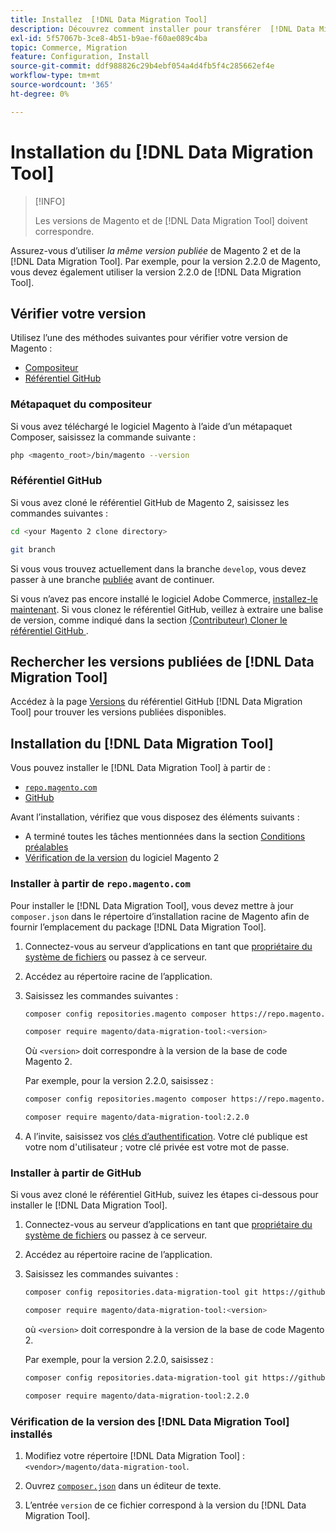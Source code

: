 ```yaml
---
title: Installez  [!DNL Data Migration Tool]
description: Découvrez comment installer pour transférer  [!DNL Data Migration Tool]  données entre Magento 1 et Magento 2.
exl-id: 5f57067b-3ce8-4b51-b9ae-f60ae089c4ba
topic: Commerce, Migration
feature: Configuration, Install
source-git-commit: ddf988826c29b4ebf054a4d4fb5f4c285662ef4e
workflow-type: tm+mt
source-wordcount: '365'
ht-degree: 0%

---
```


# Installation du [!DNL Data Migration Tool]

>[!INFO]
>
>Les versions de Magento et de [!DNL Data Migration Tool] doivent correspondre.


Assurez-vous d’utiliser *la même version publiée* de Magento 2 et de la [!DNL Data Migration Tool]. Par exemple, pour la version 2.2.0 de Magento, vous devez également utiliser la version 2.2.0 de [!DNL Data Migration Tool].

## Vérifier votre version

Utilisez l’une des méthodes suivantes pour vérifier votre version de Magento :

- [Compositeur](#composer-metapackage)
- [Référentiel GitHub](#github-repository)

### Métapaquet du compositeur

Si vous avez téléchargé le logiciel Magento à l’aide d’un métapaquet Composer, saisissez la commande suivante :

```bash
php <magento_root>/bin/magento --version
```

### Référentiel GitHub

Si vous avez cloné le référentiel GitHub de Magento 2, saisissez les commandes suivantes :

```bash
cd <your Magento 2 clone directory>
```

```bash
git branch
```

Si vous vous trouvez actuellement dans la branche `develop`, vous devez passer à une branche [publiée](https://developer.adobe.com/commerce/contributor/guides/install/change-version/) avant de continuer.

Si vous n’avez pas encore installé le logiciel Adobe Commerce, [installez-le maintenant](../../installation/prerequisites/commerce.md).
Si vous clonez le référentiel GitHub, veillez à extraire une balise de version, comme indiqué dans la section [&#x200B; (Contributeur) Cloner le référentiel GitHub &#x200B;](https://developer.adobe.com/commerce/contributor/guides/install/clone-repository/).

## Rechercher les versions publiées de [!DNL Data Migration Tool]

Accédez à la page [Versions](https://github.com/magento/data-migration-tool/releases) du référentiel GitHub [!DNL Data Migration Tool] pour trouver les versions publiées disponibles.

## Installation du [!DNL Data Migration Tool]

Vous pouvez installer le [!DNL Data Migration Tool] à partir de :

- [`repo.magento.com`](#install-from-repomagentocom)
- [GitHub](#install-from-github)

Avant l’installation, vérifiez que vous disposez des éléments suivants :

- A terminé toutes les tâches mentionnées dans la section [Conditions préalables](prerequisites.md)
- [Vérification de la version](install.md#check-your-version) du logiciel Magento 2

### Installer à partir de `repo.magento.com`

Pour installer le [!DNL Data Migration Tool], vous devez mettre à jour `composer.json` dans le répertoire d’installation racine de Magento afin de fournir l’emplacement du package [!DNL Data Migration Tool].

1. Connectez-vous au serveur d’applications en tant que [propriétaire du système de fichiers](../../installation/prerequisites/file-system/overview.md) ou passez à ce serveur.
1. Accédez au répertoire racine de l’application.
1. Saisissez les commandes suivantes :

   ```bash
   composer config repositories.magento composer https://repo.magento.com
   ```

   ```bash
   composer require magento/data-migration-tool:<version>
   ```

   Où `<version>` doit correspondre à la version de la base de code Magento 2.

   Par exemple, pour la version 2.2.0, saisissez :

   ```bash
   composer config repositories.magento composer https://repo.magento.com
   ```

   ```bash
   composer require magento/data-migration-tool:2.2.0
   ```

1. A l’invite, saisissez vos [clés d’authentification](../../installation/prerequisites/authentication-keys.md). Votre clé publique est votre nom d&#39;utilisateur ; votre clé privée est votre mot de passe.

### Installer à partir de GitHub

Si vous avez cloné le référentiel GitHub, suivez les étapes ci-dessous pour installer le [!DNL Data Migration Tool].

1. Connectez-vous au serveur d’applications en tant que [propriétaire du système de fichiers](../../installation/prerequisites/file-system/overview.md) ou passez à ce serveur.
1. Accédez au répertoire racine de l’application.
1. Saisissez les commandes suivantes :

   ```bash
   composer config repositories.data-migration-tool git https://github.com/magento/data-migration-tool
   ```

   ```bash
   composer require magento/data-migration-tool:<version>
   ```

   où `<version>` doit correspondre à la version de la base de code Magento 2.

   Par exemple, pour la version 2.2.0, saisissez :

   ```bash
   composer config repositories.data-migration-tool git https://github.com/magento/data-migration-tool
   ```

   ```bash
   composer require magento/data-migration-tool:2.2.0
   ```

### Vérification de la version des [!DNL Data Migration Tool] installés

1. Modifiez votre répertoire [!DNL Data Migration Tool] : `<vendor>/magento/data-migration-tool`.

1. Ouvrez [`composer.json`](https://github.com/magento/data-migration-tool/blob/2.4/composer.json) dans un éditeur de texte.

1. L’entrée `version` de ce fichier correspond à la version du [!DNL Data Migration Tool].

